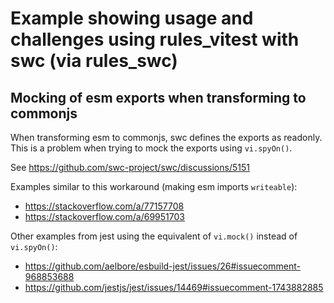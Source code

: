 # Example showing usage and challenges using rules_vitest with swc (via rules_swc)

## Mocking of esm exports when transforming to commonjs

When transforming esm to commonjs, swc defines the exports as readonly.
This is a problem when trying to mock the exports using `vi.spyOn()`.

See https://github.com/swc-project/swc/discussions/5151

Examples similar to this workaround (making esm imports `writeable`):

- https://stackoverflow.com/a/77157708
- https://stackoverflow.com/a/69951703

Other examples from jest using the equivalent of `vi.mock()` instead of `vi.spyOn()`:

- https://github.com/aelbore/esbuild-jest/issues/26#issuecomment-968853688
- https://github.com/jestjs/jest/issues/14469#issuecomment-1743882885
